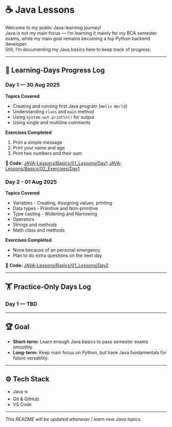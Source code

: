 # ☕ Java Lessons

Welcome to my public Java-learning journey!  
Java is not my main focus — I’m learning it mainly for my BCA semester exams, while my main goal remains becoming a top Python backend developer.  
Still, I’m documenting my Java basics here to keep track of progress.

---

## 📅 Learning-Days Progress Log

### **Day 1 — 30 Aug 2025**
**Topics Covered**   
- Creating and running first Java program (`Hello World`)  
- Understanding `class` and `main` method  
- Using `System.out.println()` for output
- Using single and multiline comments

**Exercises Completed**
1. Print a simple message  
2. Print your name and age  
3. Print two numbers and their sum  

📂 **Code:** [JAVA-Lessons/Basics/01_Lessons/Day1](JAVA-Lessons/Basics/01_Lessons/Day1) [JAVA-Lessons/Basics/02_Exercises/Day1](JAVA-Lessons/Basics/02_Exercises/Day1)

### **Day 2 - 01 Aug 2025**
**Topics Covered**
- Variables - Creating, Assigning values, printing
- Data types - Primitive and Non-primitive
- Type casting - Widening and Narrowing
- Operators
- Strings and methods
- Math class and methods

**Exercises Completed**
- None because of an personal emergency
- Plan to do extra questions on the next day

📂 **Code:** [JAVA-Lessons/Basics/01_Lessons/Day2](JAVA-Lessons/Basics/01_Lessons/Day2)

---

## 🏋️ Practice-Only Days Log

### **Day 1 — TBD** 

---

## 🏆 Goal
- **Short-term:** Learn enough Java basics to pass semester exams smoothly.  
- **Long-term:** Keep main focus on Python, but have Java fundamentals for future versatility.

---

## ⚙️ Tech Stack
- Java ☕  
- Git & GitHub  
- VS Code  

---

_This README will be updated whenever I learn new Java topics._
